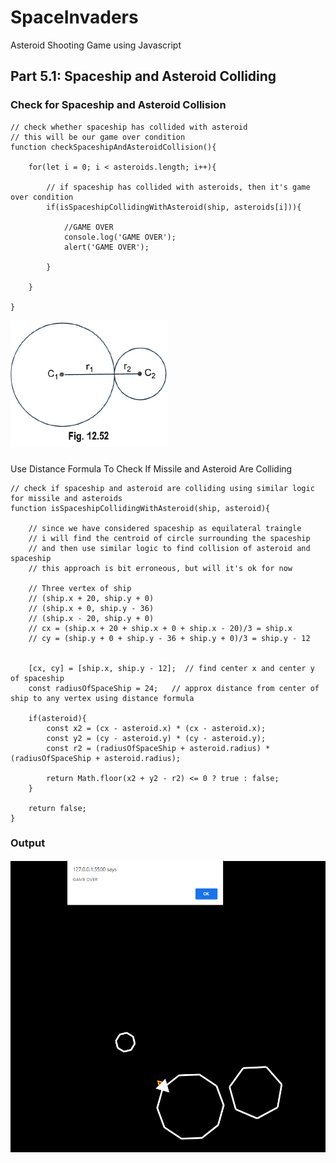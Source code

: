 # SpaceInvaders
Asteroid Shooting Game using Javascript

## Part 5.1: Spaceship and Asteroid Colliding

### Check for Spaceship and Asteroid Collision
```
// check whether spaceship has collided with asteroid
// this will be our game over condition
function checkSpaceshipAndAsteroidCollision(){

    for(let i = 0; i < asteroids.length; i++){

        // if spaceship has collided with asteroids, then it's game over condition
        if(isSpaceshipCollidingWithAsteroid(ship, asteroids[i])){

            //GAME OVER
            console.log('GAME OVER');
            alert('GAME OVER');

        }

    }

}
```

![distancebetweencircle.png](https://github.com/Shubham-Vishwakarma/SpaceInvaders/blob/main/part5-missilehittingasteroid/distancebetweencircle.png)
### 
Use Distance Formula To Check If Missile and Asteroid Are Colliding

```
// check if spaceship and asteroid are colliding using similar logic for missile and asteroids
function isSpaceshipCollidingWithAsteroid(ship, asteroid){

    // since we have considered spaceship as equilateral traingle
    // i will find the centroid of circle surrounding the spaceship
    // and then use similar logic to find collision of asteroid and spaceship
    // this approach is bit erroneous, but will it's ok for now 
    
    // Three vertex of ship
    // (ship.x + 20, ship.y + 0)
    // (ship.x + 0, ship.y - 36)
    // (ship.x - 20, ship.y + 0)
    // cx = (ship.x + 20 + ship.x + 0 + ship.x - 20)/3 = ship.x
    // cy = (ship.y + 0 + ship.y - 36 + ship.y + 0)/3 = ship.y - 12


    [cx, cy] = [ship.x, ship.y - 12];  // find center x and center y of spaceship
    const radiusOfSpaceShip = 24;   // approx distance from center of ship to any vertex using distance formula

    if(asteroid){
        const x2 = (cx - asteroid.x) * (cx - asteroid.x);
        const y2 = (cy - asteroid.y) * (cy - asteroid.y);
        const r2 = (radiusOfSpaceShip + asteroid.radius) * (radiusOfSpaceShip + asteroid.radius);

        return Math.floor(x2 + y2 - r2) <= 0 ? true : false;
    }

    return false;
}
```

### Output
![asteroidhittingspaceship.png](https://github.com/Shubham-Vishwakarma/SpaceInvaders/blob/main/part5.1-asteroidhittingship/asteroidhittingspaceship.png)